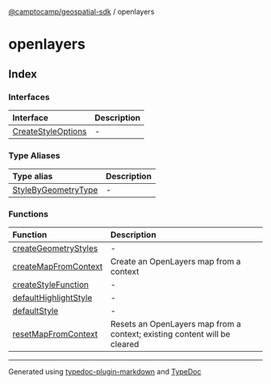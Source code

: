 [@camptocamp/geospatial-sdk](../index.md) / openlayers

# openlayers

## Index

### Interfaces

| Interface | Description |
| :------ | :------ |
| [CreateStyleOptions](interfaces/CreateStyleOptions.md) | - |

### Type Aliases

| Type alias | Description |
| :------ | :------ |
| [StyleByGeometryType](type-aliases/StyleByGeometryType.md) | - |

### Functions

| Function | Description |
| :------ | :------ |
| [createGeometryStyles](functions/createGeometryStyles.md) | - |
| [createMapFromContext](functions/createMapFromContext.md) | Create an OpenLayers map from a context |
| [createStyleFunction](functions/createStyleFunction.md) | - |
| [defaultHighlightStyle](functions/defaultHighlightStyle.md) | - |
| [defaultStyle](functions/defaultStyle.md) | - |
| [resetMapFromContext](functions/resetMapFromContext.md) | Resets an OpenLayers map from a context; existing content will be cleared |

***

Generated using [typedoc-plugin-markdown](https://www.npmjs.com/package/typedoc-plugin-markdown) and [TypeDoc](https://typedoc.org/)
